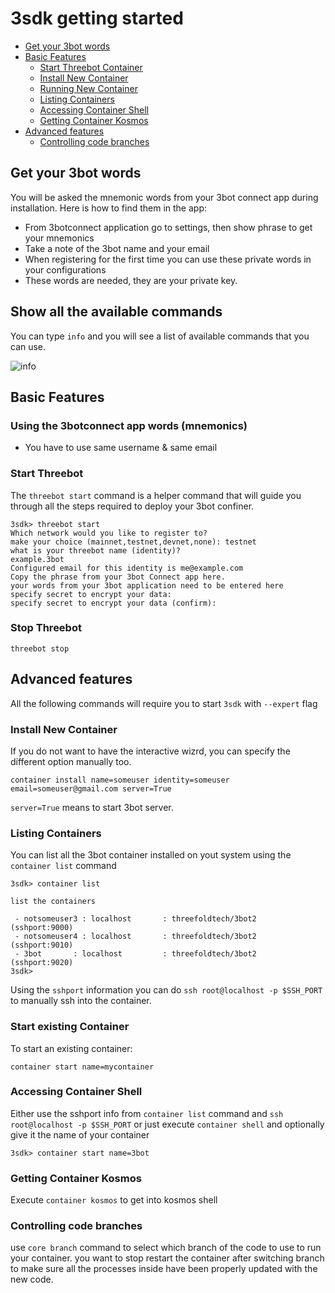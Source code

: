 # 3sdk getting started

- [Get your 3bot words](#Get-your-3bot-words)
- [Basic Features](#Basic-Features)
  - [Start Threebot Container](#Start-Threebot-Container)
  - [Install New Container](#Install-New-Container)
  - [Running New Container](#Running-New-Container)
  - [Listing Containers](#Listing-Containers)
  - [Accessing Container Shell](#Accessing-Container-Shell)
  - [Getting Container Kosmos](#Getting-Container-Kosmos)
- [Advanced features](#Advanced-features)
  - [Controlling code branches](#Controlling-code-branches)

## Get your 3bot words

You will be asked the mnemonic words from your 3bot connect app during installation. Here is how to find them in the app:

- From 3botconnect application go to settings, then show phrase to get your mnemonics
- Take a note of the 3bot name and your email
- When registering for the first time you can use these private words in your configurations
- These words are needed, they are your private key.

## Show all the available commands

You can type `info` and you will see a list of available commands that you can use.

![info](3sdk_info.png)

## Basic Features

### Using the 3botconnect app words (mnemonics)

- You have to use same username & same email

### Start Threebot

The `threebot start` command is a helper command that will guide you through all the steps required to deploy your 3bot confiner.

```shell
3sdk> threebot start
Which network would you like to register to?
make your choice (mainnet,testnet,devnet,none): testnet
what is your threebot name (identity)?
example.3bot
Configured email for this identity is me@example.com
Copy the phrase from your 3bot Connect app here.
your words from your 3bot application need to be entered here
specify secret to encrypt your data:
specify secret to encrypt your data (confirm):
```

### Stop Threebot

`threebot stop`

## Advanced features

All the following commands will require you to start `3sdk` with `--expert` flag

### Install New Container

If you do not want to have the interactive wizrd, you can specify the different option manually too.

```shell
container install name=someuser identity=someuser email=someuser@gmail.com server=True
```

`server=True` means to start 3bot server.

### Listing Containers

You can list all the 3bot container installed on yout system using the `container list` command

```shell
3sdk> container list  

list the containers

 - notsomeuser3 : localhost       : threefoldtech/3bot2       (sshport:9000)
 - notsomeuser4 : localhost       : threefoldtech/3bot2       (sshport:9010)
 - 3bot       : localhost         : threefoldtech/3bot2       (sshport:9020)
3sdk>  
```

Using the `sshport` information you can do `ssh root@localhost -p $SSH_PORT` to manually ssh into the container.

### Start existing Container

To start an existing container:

```shell
container start name=mycontainer
```

### Accessing Container Shell

Either use the sshport info from `container list` command and `ssh root@localhost -p $SSH_PORT` or just execute `container shell` and optionally give it the name of your container

```shell
3sdk> container start name=3bot
```

### Getting Container Kosmos

Execute `container kosmos` to get into kosmos shell


### Controlling code branches

use `core branch` command to select which branch of the code to use to run your container.
you want to stop restart the container after switching branch to make sure all the processes inside have been properly updated with the new code.
